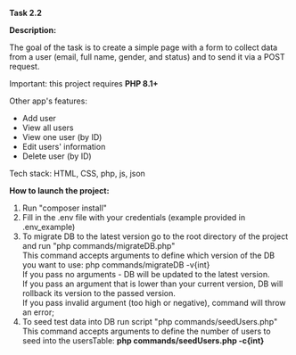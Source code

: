 <b>Task 2.2</b>

<b>Description:</b>

The goal of the task is to create a simple page with a form to collect data from a user
(email, full name, gender, and status) and to send it via a POST request.

Important: this project requires <b>PHP 8.1+</b>

Other app's features:
- Add user
- View all users
- View one user (by ID)
- Edit users' information
- Delete user (by ID)

Tech stack:
HTML, CSS, php, js, json

<b>How to launch the project:</b>

1) Run "composer install"
2) Fill in the .env file with your credentials (example provided in .env_example)
3) To migrate DB to the latest version go to the root directory of the project and run "php commands/migrateDB.php"
        <div>This command accepts arguments to define which version of the DB you want to use: php commands/migrateDB -v{int}
        <div>If you pass no arguments - DB will be updated to the latest version.
        <div>If you pass an argument that is lower than your current version, DB will rollback its version to the passed version.
        <div>If you pass invalid argument (too high or negative), command will throw an error;
4) To seed test data into DB run script "php commands/seedUsers.php"
        <div>This command accepts arguments to define the number of users to seed into the usersTable: <b>php commands/seedUsers.php -c{int}</b>
